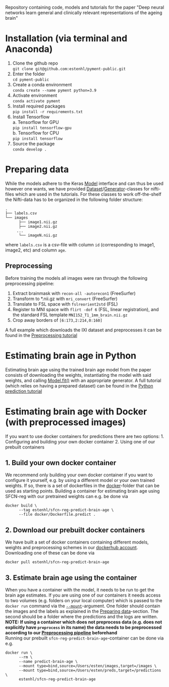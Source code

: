 Repository containing code, models and tutorials for the paper "Deep neural networks learn general and clinically relevant representations of the ageing brain"

# Installation (via terminal and Anaconda)

1. Clone the github repo<br />
```git clone git@github.com:estenhl/pyment-public.git```
2. Enter the folder<br />
```cd pyment-public```
3. Create a conda environment<br />
```conda create --name pyment python=3.9```
4. Activate environment<br />
```conda activate pyment```
5. Install required packages<br />
```pip install -r requirements.txt```
6. Install Tensorflow<br />
a. Tensorflow for GPU<br />
```pip install tensorflow-gpu```<br />
b. Tensorflow for CPU<br />
```pip install tensorflow```
6. Source the package<br />
```conda develop .```

# Preparing data
While the models adhere to the Keras [Model](https://www.tensorflow.org/api_docs/python/tf/keras/Model) interface and can thus be used however one wants, we have provided [Dataset](https://github.com/estenhl/pyment-public/blob/main/pyment/data/datasets/nifti_dataset.py)/[Generator](https://github.com/estenhl/pyment-public/blob/main/pyment/data/generators/async_nifti_generator.py)-classes for nifti-files which are used in the tutorials. For these classes to work off-the-shelf the Nifti-data has to be organized in the following folder structure:
```
.
├── labels.csv
└── images
      ├── image1.nii.gz
      ├── image2.nii.gz
     ...
      └── imageN.nii.gz
``` 
where ```labels.csv``` is a csv-file with column ```id``` (corresponding to image1, image2, etc) and column ```age```.

## Preprocessing
Before training the models all images were ran through the following preprocessing pipeline:

1. Extract brainmask with ```recon-all -autorecon1``` (FreeSurfer)
2. Transform to *.nii.gz with ```mri_convert``` (FreeSurfer)
3. Translate to FSL space with ```fslreorient2std``` (FSL)
4. Register to MNI space with ```flirt -dof 6``` (FSL, linear registration), and the standard FSL template ```MNI152_T1_1mm_brain.nii.gz```
5. Crop away borders of ```[6:173,2:214,0:160]```

A full example which downloads the IXI dataset and preprocesses it can be found in the [Preprocessing tutorial](https://github.com/estenhl/pyment-public/blob/main/notebooks/Download%20and%20preprocess%20IXI.ipynb)

# Estimating brain age in Python
Estimating brain age using the trained brain age model from the paper consists of downloading the weights, instantiating the model with said weights, and calling [Model.fit()](https://www.tensorflow.org/api_docs/python/tf/keras/Model#predict) with an appropriate generator. A full tutorial (which relies on having a prepared dataset) can be found in the [Python prediction tutorial](https://github.com/estenhl/pyment-public/blob/main/notebooks/Encode%20dataset%20as%20feature%20vectors.ipynb)

# Estimating brain age with Docker (with preprocessed images)
If you want to use docker containers for predictions there are two options:
      1. Configuring and building your own docker container
      2. Using one of our prebuilt containers
## 1. Build your own docker container
We recommend only building your own docker container if you want to configure it yourself, e.g. by using a different model or your own trained weights. If so, there is a set of dockerfiles in the [docker](https://github.com/estenhl/pyment-public/tree/main/docker)-folder that can be used as starting points. Building a container for estimating brain age using SFCN-reg with our pretrained weights can e.g. be done via
```
docker build \
      --tag estenhl/sfcn-reg-predict-brain-age \
      --file docker/Dockerfile.predict .
```
## 2. Download our prebuilt docker containers
We have built a set of docker containers containing different models, weights and preprocessing schemes in our [dockerhub account](https://hub.docker.com/search?q=estenhl&type=image). Downloading one of these can be done via
```
docker pull estenhl/sfcn-reg-predict-brain-age
```

## 3. Estimate brain age using the container
When you have a container with the model, it needs to be run to get the brain age estimates. If you are using one of our containers it needs access to two volumes (e.g. folders on your local computer) which is passed to the ```docker run``` command via the [```--mount```](https://docs.docker.com/storage/bind-mounts/)-argument. One folder should contain the images and the labels as explained in the [Preparing data](#preparing-data)-section. The second should be a folder where the predictions and the logs are written.<br />
<b>NOTE: If using a container which does not preprocess data (e.g. does not explicitly have ```preprocess``` in its name) the data needs to be preprocessed according to our [Preprocessing pipeline](#preprocessing) beforehand</b></br>
Running our prebuilt ```sfcn-reg-predict-brain-age```-container can be done via e.g.
````
docker run \
      --rm \
      --name predict-brain-age \
      --mount type=bind,source=/Users/esten/images,target=/images \
      --mount type=bind,source=/Users/esten/preds,target=/predictions \
      estenhl/sfcn-reg-predict-brain-age
````

